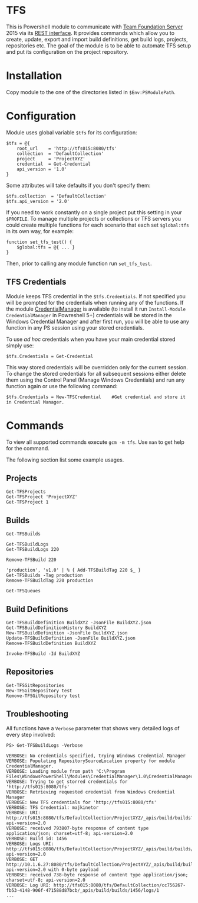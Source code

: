 TFS
===

This is Powershell module to communicate with [Team Foundation Server](https://www.visualstudio.com/en-us/products/tfs-overview-vs.aspx) 2015 via its [REST interface](https://www.visualstudio.com/integrate/get-started/rest/basics). It provides commands which allow you to create, update, export and import build definitions, get build logs, projects, repositories etc. The goal of the module is to be able to automate TFS setup and put its configuration on the project repository.

Installation
============

Copy module to the one of the directories listed in `$Env:PSModulePath`.

Configuration
=============

Module uses global variable `$tfs` for its configuration:

    $tfs = @{
        root_url    = 'http://tfs015:8080/tfs'
        collection  = 'DefaultCollection'
        project     = 'ProjectXYZ'
        credential  = Get-Credential
        api_version = '1.0'
    }

Some attributes will take defaults if you don't specify them:

    $tfs.collection  = 'DefaultCollection'
    $tfs.api_version = '2.0'

If you need to work constantly on a single project put this setting in your `$PROFILE`. To manage multiple projects or collections or TFS servers you could create multiple functions for each scenario that each set `$global:tfs` in its own way, for example:

    function set_tfs_test() {
        $global:tfs = @{ ... }
    }

Then, prior to calling any module function run `set_tfs_test`.

TFS Credentials
---------------

Module keeps TFS credential in the `$tfs.Credentials`. If not specified you will be prompted for the credentials when running any of the functions. If the module [CredentialManager](https://github.com/davotronic5000/PowerShell_Credential_Manager) is available (to install it run `Install-Module CredentialManager` in Powreshell 5+) credentials will be stored in the Windows Credential Manager and after first run, you will be able to use any function in any PS session using your stored credentials.

To use _ad hoc_ credentials when you have your main credential stored simply use: 
    
    $tfs.Credentials = Get-Credential

This way stored credentials will be overridden only for the current session. To change the stored credentials for all subsequent sessions either delete them using the Control Panel (Manage Windows Credentials) and run any function again or use the following command:

    $tfs.Credentials = New-TFSCredential    #Get credential and store it in Credential Manager.

Commands
========

To view all supported commands execute `gcm -m tfs`. Use `man` to get help for the command.

The following section list some example usages. 

Projects
--------

    Get-TFSProjects
    Get-TFSProject 'ProjectXYZ'
    Get-TFSProject 1

Builds
------

    Get-TFSBuilds

    Get-TFSBuildLogs
    Get-TFSBuildLogs 220

    Remove-TFSBuild 220
    
    'production', 'v1.0' | % { Add-TFSBuildTag 220 $_ }
    Get-TFSBuilds -Tag production
    Remove-TFSBuildTag 220 production

    Get-TFSQueues

Build Definitions
-----------------

    Get-TFSBuildDefinition BuildXYZ -JsonFile BuildXYZ.json
    Get-TFSBuildDefinitionHistory BuildXYZ
    New-TFSBuildDefinition -JsonFile BuildXYZ.json
    Update-TFSBuildDefinition -JsonFile BuildXYZ.json
    Remove-TFSBuildDefinition BuildXYZ

    Invoke-TFSBuild -Id BuildXYZ

Repositories
------------

    Get-TFSGitRepositories
    New-TFSGitRepository test
    Remove-TFSGitRepository test


Troubleshooting
---------------

All functions have a `Verbose` parameter that shows very detailed logs of every step involved:

    PS> Get-TFSBuildLogs -Verbose

    VERBOSE: No credentials specified, trying Windows Credential Manager
    VERBOSE: Populating RepositorySourceLocation property for module CredentialManager.
    VERBOSE: Loading module from path 'C:\Program Files\WindowsPowerShell\Modules\CredentialManager\1.0\CredentialManager.dll'.
    VERBOSE: Trying to get storred credentials for 'http://tfs015:8080/tfs'
    VERBOSE: Retrieving requested credential from Windows Credential Manager
    VERBOSE: New TFS credentials for 'http://tfs015:8080/tfs'
    VERBOSE: TFS Credential: majkinetor
    VERBOSE: URI: http://tfs015:8080/tfs/DefaultCollection/ProjectXYZ/_apis/build/builds?api-version=2.0
    VERBOSE: received 793807-byte response of content type application/json; charset=utf-8; api-version=2.0
    VERBOSE: Build id: 1456
    VERBOSE: Logs URI: http://tfs015:8080/tfs/DefaultCollection/ProjectXYZ/_apis/build/builds/1456/logs?api-version=2.0
    VERBOSE: GET http://10.1.6.27:8080/tfs/DefaultCollection/ProjectXYZ/_apis/build/builds/1456/logs?api-version=2.0 with 0-byte payload
    VERBOSE: received 738-byte response of content type application/json; charset=utf-8; api-version=2.0
    VERBOSE: Log URI: http://tfs015:8080/tfs/DefaultCollection/cc756267-fb53-4148-906f-471588d87bcb/_apis/build/builds/1456/logs/1
    ...
